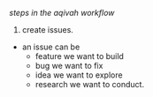 _steps in the aqivah workflow_

1. create issues.
- an issue can be
    - feature we want to build
    - bug we want to fix
    - idea we want to explore
    - research we want to conduct.
